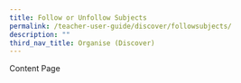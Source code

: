 ```yaml
---
title: Follow or Unfollow Subjects
permalink: /teacher-user-guide/discover/followsubjects/
description: ""
third_nav_title: Organise (Discover)
---
```

Content Page